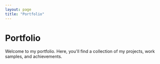 ```yaml
---
layout: page
title: "Portfolio"
---
```


# Portfolio

Welcome to my portfolio. Here, you'll find a collection of my projects, work samples, and achievements.
